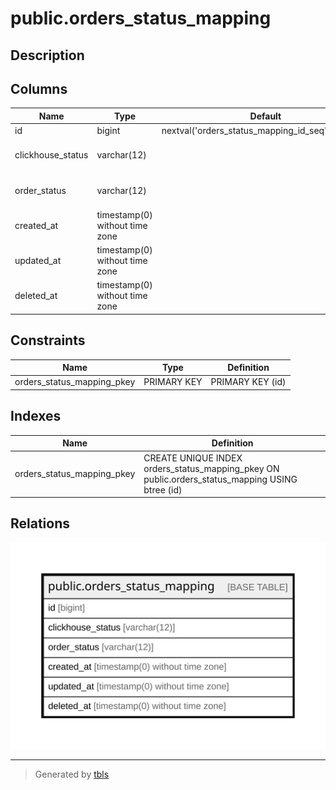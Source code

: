 # public.orders_status_mapping

## Description

## Columns

| Name | Type | Default | Nullable | Children | Parents | Comment |
| ---- | ---- | ------- | -------- | -------- | ------- | ------- |
| id | bigint | nextval('orders_status_mapping_id_seq'::regclass) | false |  |  |  |
| clickhouse_status | varchar(12) |  | false |  |  | Статус приходящий из CH |
| order_status | varchar(12) |  | false |  |  | Соответствующий ему статус на райфе |
| created_at | timestamp(0) without time zone |  | true |  |  |  |
| updated_at | timestamp(0) without time zone |  | true |  |  |  |
| deleted_at | timestamp(0) without time zone |  | true |  |  |  |

## Constraints

| Name | Type | Definition |
| ---- | ---- | ---------- |
| orders_status_mapping_pkey | PRIMARY KEY | PRIMARY KEY (id) |

## Indexes

| Name | Definition |
| ---- | ---------- |
| orders_status_mapping_pkey | CREATE UNIQUE INDEX orders_status_mapping_pkey ON public.orders_status_mapping USING btree (id) |

## Relations

![er](public.orders_status_mapping.svg)

---

> Generated by [tbls](https://github.com/k1LoW/tbls)
